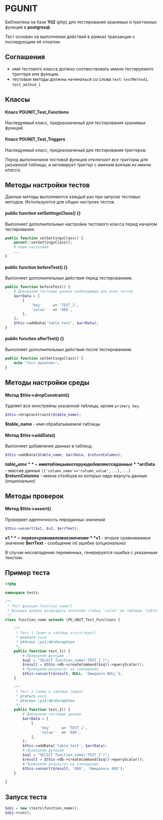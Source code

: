 # PGUNIT

Библиотека на базе **Yii2** (php) для тестирования хранимых и триггерных функций в **postgresql**.

Тест основан на выполнении действий в рамках транзакции с последующим её откатом.

## Соглашения

- имя тестового класса должно соотвествовать имени тестируемого триггера или функции.
- тестовые методы должны начинаться со слова `test`: `testMethod1`, `test_method_1`



## Классы

#### Класс PGUNIT_Test_Functions

Наследуемый класс, предназначеный для тестирования хранимых функций.



#### Класс PGUNIT_Test_Triggers

Наследуемый класс, предназначеный для тестирования триггеров.

*Перед выполнением тестовой функции отключает все триггеры для указанной таблицы, и активирует триггер с именем взятым из имени класса.*



## Методы настройки тестов

Данные методы выполняются каждый раз при запуске тестовых методов. Используются для общих настроек тестов.



#### public function setSettingsClass() {}

Выполняет дополнительные настройки тестового класса перед началом тестирования.

```PHP
public function setSettingsClass() {
    parent::setSettingsClass();
    # ваши настройки
    ...
}
```



#### public function beforeTest() {}

Выполняет дополнительные действия перед тестированием.

```PHP
public function beforeTest() {
    # Добавляем тестовые данные необходимые для всех тестов
    $arrData = [
        [
            'key'     => 'TEST_1',
            'value'   => '888',
        ],
    ];
    $this->addData('table_test', $arrData);
}
```



#### public function afterTest() {}

Выполняет дополнительные действия после тестированием.

```PHP
public function setSettingsClass() {
    echo 'Тест выполнен';
}
```



## Методы настройки среды



#### Метод $this->dropConstraint()

Удаляет все констрейны указанной таблицы, кроме `primery key`.

```PHP
$this->dropConstraint($table_name);
```

**$table_name** - имя обрабатываемой таблицы



#### Метод $this->addData()

Выполняет добавление данных в таблицу.

```PHP
$this->addData($table_name, $arrData, $returnColumns);
```

**$table_name** - имя таблицы в которую добавляются данные
**$arrData** - массив данных `[['column_name'=>'column_value',...],...]`
**$returnColumns** - имена столбцов из которых надо вернуть данные (опционально)



## Методы проверок



#### Метод $this->assert()

Проверяет идентичность переданных значений

```PHP
$this->assert($v1, $v2, $errText);
```

**$v1** - первое сравниваемое значение
**$v1** - второе сравниваемое значение
**$errText** - сообщение об ошибке (опционально)

В случае несовпадения переменных, генерируется ошибка с указанным текстом.



## Пример теста

```PHP
<?php

namespace tests;

/**
 * Тест функции function_name()
 * Функция должна возвращать значение стобца 'value' из таблицы 'table_test' по ключу 'key', либо NULL
 */
class function_name extends \PG_UNIT_Test_Functions {

    /**
     * Тест 1 (ключ в таблице отсутствует)
     * @return void
     * @throws \yii\db\Exception
     */
    public function test_1() {
        # Проверяем функцию
        $sql = "SELECT function_name('TEST_1')";
        $result = $this->db->createCommand($sql)->queryScalar();
        # Проверяем результат на совпадение
        $this->assert($result, NULL, 'Ожидался NULL');
    }

    /**
     * Тест 2 (ключ в таблице задан)
     * @return void
     * @throws \yii\db\Exception
     */
    public function test_2() {
        # Добавляем тестовые данные
        $arrData = [
            [
                'key'     => 'TEST_1',
                'value'   => '888',
            ],
        ];
        $this->addData('table_test', $arrData);
        # Проверяем функцию
        $sql = "SELECT function_name('TEST_1')";
        $result = $this->db->createCommand($sql)->queryScalar();
        # Проверяем результат на совпадение
        $this->assert($result, '888', 'Ожидалось 888');
    }

}

```



## Запуск теста

```PHP
$obj = new \tests\function_name();
$obj->run();
```
